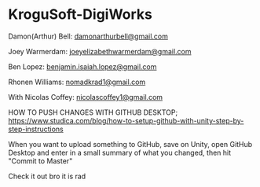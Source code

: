 # KroguSoft-DigiWorks
Damon(Arthur) Bell: damonarthurbell@gmail.com

Joey Warmerdam: joeyelizabethwarmerdam@gmail.com

Ben Lopez: benjamin.isaiah.lopez@gmail.com

Rhonen Williams: nomadkrad1@gmail.com

With Nicolas Coffey: nicolascoffey1@gmail.com

HOW TO PUSH CHANGES WITH GITHUB DESKTOP;
https://www.studica.com/blog/how-to-setup-github-with-unity-step-by-step-instructions

When you want to upload something to GitHub, save on Unity, open GitHub Desktop and enter in a small summary of what you changed, then hit "Commit to Master"

Check it out bro it is rad